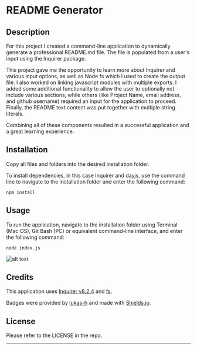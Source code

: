 # README Generator

## Description 

For this project I created a command-line application to dynamically generate a professional README.md file. The file is populated from a user's input using the Inquirer package.

This project gave me the opportunity to learn more about Inquirer and various input options, as well as Node fs which I used to create the output file. I also worked on linking javascript modules with multiple exports. I added some additional functionality to allow the user to optionally not include various sections, while others (like Project Name, email address, and github username) required an input for the application to proceed. Finally, the README text content was put together with multiple string literals.

Combining all of these components resulted in a successful application and a great learning experience.


## Installation

Copy all files and folders into the desired installation folder.

To install dependencies, in this case Inquirer and dayjs, use the command line to navigate to the installation folder and enter the following command:

```npm install```


## Usage 

To run the application, navigate to the installation folder using Terminal (Mac OS), Git Bash (PC) or equivalent command-line interface, and enter the following command:

```node index.js```



![alt text](assets/images/screenshot.png)



## Credits

This application uses [Inquirer v8.2.4](https://www.npmjs.com/package/inquirer/v/8.2.4) and [fs](https://nodejs.org/api/fs.html#file-system).

Badges were provided by [lukas-h](https://gist.github.com/lukas-h/2a5d00690736b4c3a7ba) and made with [Shields.io](http://shields.io/).


## License

Please refer to the LICENSE in the repo.


---
